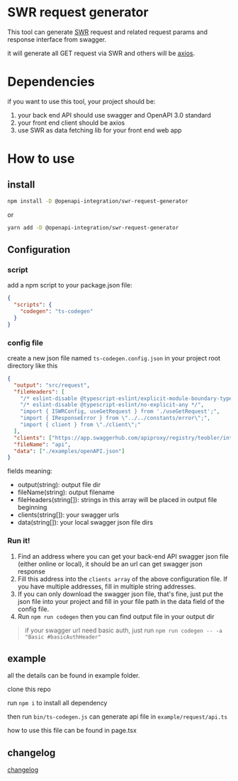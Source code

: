 # SWR request generator

This tool can generate [SWR](https://swr.vercel.app/) request and related request params and response interface from swagger.

it will generate all GET request via SWR and others will be [axios](https://www.axios.com/).

# Dependencies

if you want to use this tool, your project should be:

1. your back end API should use swagger and OpenAPI 3.0 standard
2. your front end client should be axios
3. use SWR as data fetching lib for your front end web app

# How to use
## install

```bash
npm install -D @openapi-integration/swr-request-generator
```

or

```bash
yarn add -D @openapi-integration/swr-request-generator
```

## Configuration
### script

add a npm script to your package.json file:

```json
{
  "scripts": {
    "codegen": "ts-codegen"
  }
}
```

### config file

create a new json file named `ts-codegen.config.json` in your project root directory like this

```json
{
  "output": "src/request",
  "fileHeaders": [
    "/* eslint-disable @typescript-eslint/explicit-module-boundary-types */",
    "/* eslint-disable @typescript-eslint/no-explicit-any */",
    "import { ISWRConfig, useGetRequest } from './useGetRequest';",
    "import { IResponseError } from \"../../constants/error\";",
    "import { client } from \"./client\";"
  ],
  "clients": ["https://app.swaggerhub.com/apiproxy/registry/teobler/integration-example/1.0.0"],
  "fileName": "api",
  "data": ["./examples/openAPI.json"]
}
```

fields meaning:
 - output(string): output file dir
 - fileName(string): output filename
 - fileHeaders(string[]): strings in this array will be placed in output file beginning
 - clients(string[]): your swagger urls
 - data(string[]): your local swagger json file dirs

### Run it!

1. Find an address where you can get your back-end API swagger json file (either online or local), it should be an url can get swagger json response
2. Fill this address into the `clients array` of the above configuration file. If you have multiple addresses, fill in multiple string addresses.
3. If you can only download the swagger json file, that's fine, just put the json file into your project and fill in your file path in the data field of the config file.
4. Run `npm run codegen` then you can find output file in your output dir

> if your swagger url need basic auth, just run `npm run codegen -- -a "Basic #basicAuthHeader"`

## example

all the details can be found in example folder.

clone this repo

run `npm i` to install all dependency

then run `bin/ts-codegen.js` can generate api file in `example/request/api.ts`

how to use this file can be found in page.tsx 

## changelog
[changelog](changelog.md)
